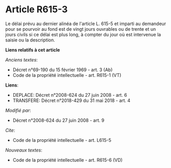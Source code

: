 # Article R615-3

Le délai prévu au dernier alinéa de l'article L. 615-5 et imparti au demandeur pour se pourvoir au fond est de vingt jours
ouvrables ou de trente et un jours civils si ce délai est plus long, à compter du jour où est intervenue la saisie ou la
description.

**Liens relatifs à cet article**

_Anciens textes_:

  - Décret n°69-190 du 15 février 1969 - art. 3 (Ab)
  - Code de la propriété intellectuelle - art. R615-1 (VT)

**Liens**:

  - DEPLACE: Décret n°2008-624 du 27 juin 2008 - art. 6
  - TRANSFERE: Décret n°2018-429 du 31 mai 2018 - art. 4

_Modifié par_:

  - Décret n°2008-624 du 27 juin 2008 - art. 9

_Cite_:

  - Code de la propriété intellectuelle - art. L615-5

_Nouveaux textes_:

  - Code de la propriété intellectuelle - art. R615-6 (VD)
